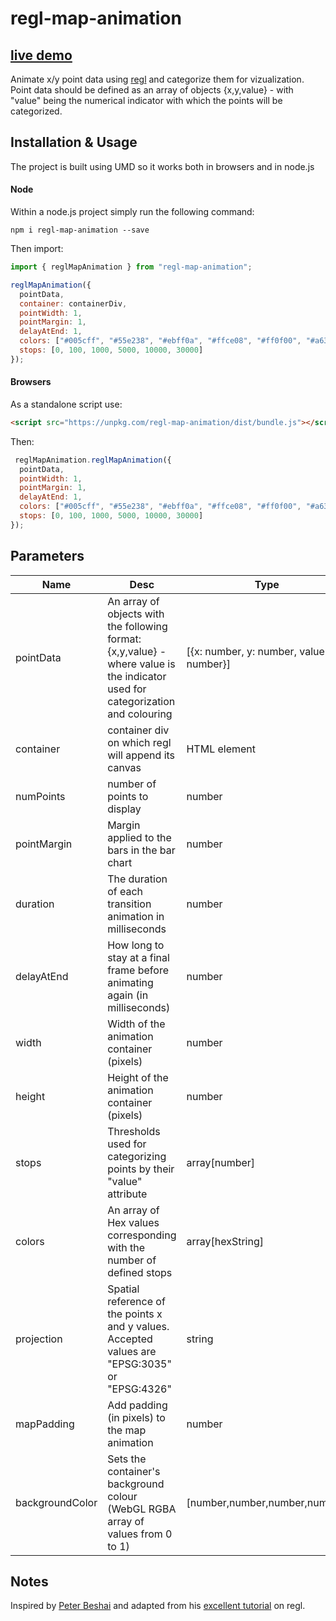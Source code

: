 # regl-map-animation

## [live demo](https://observablehq.com/@joewdavies/animation-of-the-eurostat-population-grid-using-regl)

Animate x/y point data using [regl](https://github.com/regl-project/regl) and categorize them for vizualization. Point data should be defined as an array of objects {x,y,value} - with "value" being the numerical indicator with which the points will be categorized.

## Installation & Usage

The project is built using UMD so it works both in browsers and in node.js

#### Node

Within a node.js project simply run the following command:

`npm i regl-map-animation --save`

Then import:

```javascript
import { reglMapAnimation } from "regl-map-animation";

reglMapAnimation({
  pointData,
  container: containerDiv,
  pointWidth: 1,
  pointMargin: 1,
  delayAtEnd: 1,
  colors: ["#005cff", "#55e238", "#ebff0a", "#ffce08", "#ff0f00", "#a6306f"],
  stops: [0, 100, 1000, 5000, 10000, 30000]
});
```

#### Browsers

As a standalone script use:

```html
<script src="https://unpkg.com/regl-map-animation/dist/bundle.js"></script>
```

Then:

```javascript
 reglMapAnimation.reglMapAnimation({
  pointData,
  pointWidth: 1,
  pointMargin: 1,
  delayAtEnd: 1,
  colors: ["#005cff", "#55e238", "#ebff0a", "#ffce08", "#ff0f00", "#a6306f"],
  stops: [0, 100, 1000, 5000, 10000, 30000]
});
```

## Parameters

| Name        | Desc                                                                        | Type             | Required | Default                   |
| ----------- | --------------------------------------------------------------------------- | ---------------- | -------- | ------------------------- |
| pointData      | An array of objects with the following format: {x,y,value} - where value is the indicator used for categorization and colouring                    | [{x: number, y: number, value: number}]           | True     |                           |
| container   | container div on which regl will append its canvas                          | HTML element     | False    | document.body             |
| numPoints   | number of points to display                                                 | number           | False    | pointData.length |
| pointMargin | Margin applied to the bars in the bar chart                                | number           | False    | 1                         |
| duration    | The duration of each transition animation in milliseconds                 | number           | False    | 5000                      |
| delayAtEnd  | How long to stay at a final frame before animating again (in milliseconds) | number           | False    | 0                         |
| width       | Width of the animation container (pixels)                                           | number           | False    | window.innerWidth         |
| height      | Height of the animation container (pixels)                                           | number           | False    | window.innerHeight        |
| stops       | Thresholds used for categorizing points by their "value" attribute          | array[number]    | False    |                           |
| colors      | An array of Hex values corresponding with the number of defined stops       | array[hexString] | False    |                           |
| projection  | Spatial reference of the points x and y values. Accepted values are "EPSG:3035" or "EPSG:4326"                              | string           | False    | "EPSG:3035"               |
| mapPadding      | Add padding (in pixels) to the map animation      | number | False    |   
| backgroundColor      | Sets the container's background colour (WebGL RGBA array of values from 0 to 1)      | [number,number,number,number] | False    | [1,1,1,1] (white)
## Notes

Inspired by [Peter Beshai](https://peterbeshai.com/) and adapted from his [excellent tutorial](https://peterbeshai.com/blog/2017-05-26-beautifully-animate-points-with-webgl-and-regl/) on regl.
